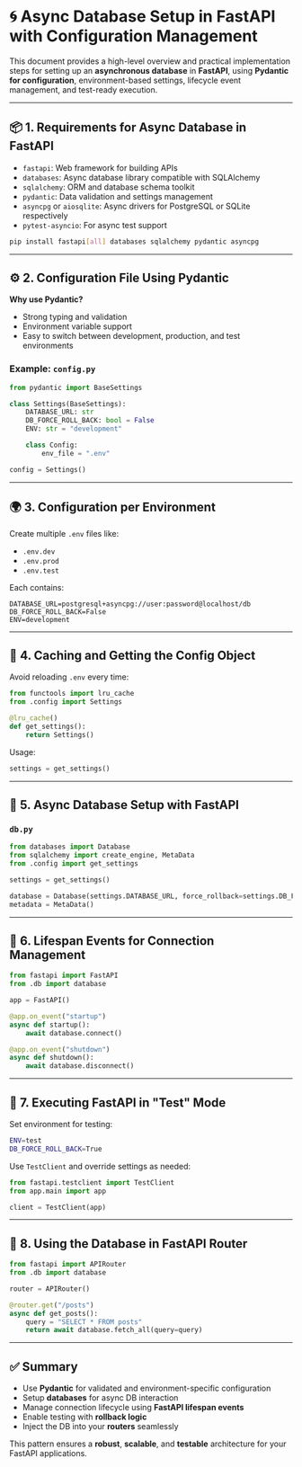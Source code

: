 
# 🌀 Async Database Setup in FastAPI with Configuration Management

This document provides a high-level overview and practical implementation steps for setting up an **asynchronous database** in **FastAPI**, using **Pydantic for configuration**, environment-based settings, lifecycle event management, and test-ready execution.

---

## 📦 1. Requirements for Async Database in FastAPI

- `fastapi`: Web framework for building APIs
- `databases`: Async database library compatible with SQLAlchemy
- `sqlalchemy`: ORM and database schema toolkit
- `pydantic`: Data validation and settings management
- `asyncpg` or `aiosqlite`: Async drivers for PostgreSQL or SQLite respectively
- `pytest-asyncio`: For async test support

```bash
pip install fastapi[all] databases sqlalchemy pydantic asyncpg
```

---

## ⚙️ 2. Configuration File Using Pydantic

**Why use Pydantic?**
- Strong typing and validation
- Environment variable support
- Easy to switch between development, production, and test environments

### Example: `config.py`

```python
from pydantic import BaseSettings

class Settings(BaseSettings):
    DATABASE_URL: str
    DB_FORCE_ROLL_BACK: bool = False
    ENV: str = "development"

    class Config:
        env_file = ".env"

config = Settings()
```

---

## 🌍 3. Configuration per Environment

Create multiple `.env` files like:
- `.env.dev`
- `.env.prod`
- `.env.test`

Each contains:
```
DATABASE_URL=postgresql+asyncpg://user:password@localhost/db
DB_FORCE_ROLL_BACK=False
ENV=development
```

---

## 🚀 4. Caching and Getting the Config Object

Avoid reloading `.env` every time:

```python
from functools import lru_cache
from .config import Settings

@lru_cache()
def get_settings():
    return Settings()
```

Usage:
```python
settings = get_settings()
```

---

## 🔌 5. Async Database Setup with FastAPI

### `db.py`

```python
from databases import Database
from sqlalchemy import create_engine, MetaData
from .config import get_settings

settings = get_settings()

database = Database(settings.DATABASE_URL, force_rollback=settings.DB_FORCE_ROLL_BACK)
metadata = MetaData()
```

---

## 🌱 6. Lifespan Events for Connection Management

```python
from fastapi import FastAPI
from .db import database

app = FastAPI()

@app.on_event("startup")
async def startup():
    await database.connect()

@app.on_event("shutdown")
async def shutdown():
    await database.disconnect()
```

---

## 🧪 7. Executing FastAPI in "Test" Mode

Set environment for testing:

```bash
ENV=test
DB_FORCE_ROLL_BACK=True
```

Use `TestClient` and override settings as needed:

```python
from fastapi.testclient import TestClient
from app.main import app

client = TestClient(app)
```

---

## 🔄 8. Using the Database in FastAPI Router

```python
from fastapi import APIRouter
from .db import database

router = APIRouter()

@router.get("/posts")
async def get_posts():
    query = "SELECT * FROM posts"
    return await database.fetch_all(query=query)
```

---

## ✅ Summary

- Use **Pydantic** for validated and environment-specific configuration
- Setup **databases** for async DB interaction
- Manage connection lifecycle using **FastAPI lifespan events**
- Enable testing with **rollback logic**
- Inject the DB into your **routers** seamlessly

This pattern ensures a **robust**, **scalable**, and **testable** architecture for your FastAPI applications.
